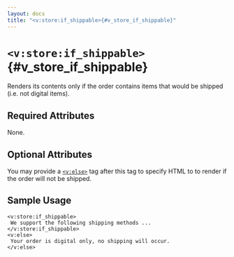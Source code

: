 ```yaml
---
layout: docs
title: "<v:store:if_shippable>{#v_store_if_shippable}"
---
```


# `<v:store:if_shippable>`{#v_store_if_shippable}

Renders its contents only if the order contains items that would be
shipped (i.e. not digital items).

## Required Attributes

None.

## Optional Attributes

You may provide a [`<v:else>`](#v_else) tag after this tag to specify
HTML to to render if the order will not be shipped.

## Sample Usage

    <v:store:if_shippable>
     We support the following shipping methods ...
    </v:store:if_shippable>
    <v:else>
     Your order is digital only, no shipping will occur.
    </v:else>
